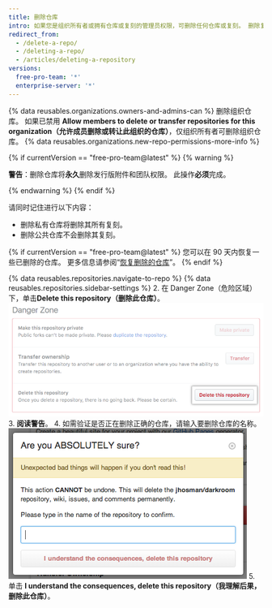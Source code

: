 ```yaml
---
title: 删除仓库
intro: 如果您是组织所有者或拥有仓库或复刻的管理员权限，可删除任何仓库或复刻。 删除复刻仓库不会删除上游仓库。
redirect_from:
  - /delete-a-repo/
  - /deleting-a-repo/
  - /articles/deleting-a-repository
versions:
  free-pro-team: '*'
  enterprise-server: '*'
---
```


{% data reusables.organizations.owners-and-admins-can %} 删除组织仓库。 如果已禁用 **Allow members to delete or transfer repositories for this organization（允许成员删除或转让此组织的仓库）**，仅组织所有者可删除组织仓库。 {% data reusables.organizations.new-repo-permissions-more-info %}

{% if currentVersion == "free-pro-team@latest" %}
{% warning %}

**警告**：删除仓库将**永久**删除发行版附件和团队权限。 此操作**必须**完成。

{% endwarning %}
{% endif %}

请同时记住进行以下内容：
- 删除私有仓库将删除其所有复刻。
- 删除公共仓库不会删除其复刻。

{% if currentVersion == "free-pro-team@latest" %}
您可以在 90 天内恢复一些已删除的仓库。 更多信息请参阅“[恢复删除的仓库](/articles/restoring-a-deleted-repository)”。
{% endif %}

{% data reusables.repositories.navigate-to-repo %}
{% data reusables.repositories.sidebar-settings %}
2. 在 Danger Zone（危险区域）下，单击**Delete this repository（删除此仓库）**。 ![仓库删除按钮](/assets/images/help/repository/repo-delete.png)
3. **阅读警告**。
4. 如需验证是否正在删除正确的仓库，请输入要删除仓库的名称。 ![删除标签](/assets/images/help/repository/repo-delete-confirmation.png)
5. 单击 **I understand the consequences, delete this repository（我理解后果，删除此仓库）**。
